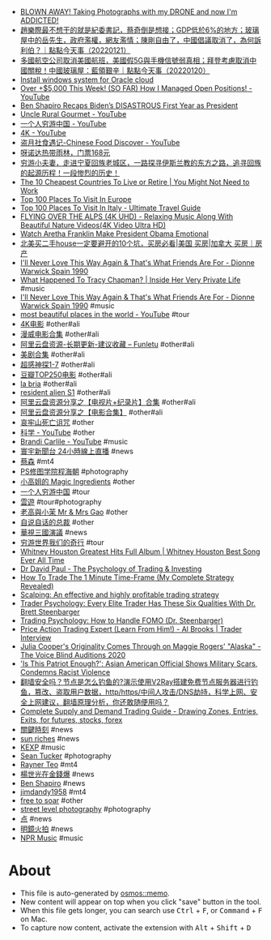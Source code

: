 - [BLOWN AWAY! Taking Photographs with my DRONE and now I'm ADDICTED!](https://www.youtube.com/watch?v=2GVb2O-G-To&t=0)
- [趙樂際最不想干的就是紀委書記，蔡奇倒是想接；GDP低於6%的地方；玻璃屋中的岳先生，政府濫權，網友濫情；陳剛自由了，中國倡議取消了，為何訴利伯？｜點點今天事（20220121）](https://www.youtube.com/watch?v=1vdaq9mm38o)
- [多國航空公司取消美國航班，美國假5G與手機信號弱真相；拜登考慮取消中國關稅！中國玻璃屋：藍領艱辛｜點點今天事（20220120）](https://www.youtube.com/watch?v=o69pARm_xA8)
- [Install windows system for Oracle cloud](https://www.youtube.com/watch?v=VzB4tZP7Njg)
- [Over +$5,000 This Week! (SO FAR) How I Managed Open Positions! - YouTube](https://www.youtube.com/watch?v=6oL6n4L9EXE)
- [Ben Shapiro Recaps Biden’s DISASTROUS First Year as President](https://www.youtube.com/watch?v=HBkoNvE4MOI)
- [Uncle Rural Gourmet - YouTube](https://www.youtube.com/channel/UC00q9Udz9vdljIfN-8fCkQQ/videos)
- [一个人穷游中国 - YouTube](https://www.youtube.com/channel/UCuRe0FbWlSS4zgbXt7xxPKg/videos)
- [4K - YouTube](https://www.youtube.com/results?search_query=4K)
- [盗月社食遇记-Chinese Food Discover - YouTube](https://www.youtube.com/channel/UCP-3kpzMMSUek7EqStDWypA/videos)
- [呀诺达热带雨林，门票168元](https://www.youtube.com/watch?v=EHyW1yvFcmY)
- [穷游小夫妻，走进宁夏回族老城区，一路探寻伊斯兰教的东方之路，追寻回族的起源历程！一段惨烈的历史！](https://www.youtube.com/watch?v=zcz5JrstTvU)
- [The 10 Cheapest Countries To Live or Retire | You Might Not Need to Work](https://www.youtube.com/watch?v=_fwM8K8bWH4)
- [Top 100 Places To Visit In Europe](https://www.youtube.com/watch?v=ixIzimI35SE)
- [Top 100 Places To Visit In Italy - Ultimate Travel Guide](https://www.youtube.com/watch?v=02jQiIkEGh8)
- [FLYING OVER THE ALPS (4K UHD) - Relaxing Music Along With Beautiful Nature Videos(4K Video Ultra HD)](https://www.youtube.com/watch?v=fDxHjLaSaZ8)
- [Watch Aretha Franklin Make President Obama Emotional](https://www.youtube.com/watch?v=diwF1-xJwZM)
- [北美买二手house一定要避开的10个坑，买房必看|美国 买房|加拿大 买房｜房产](https://www.youtube.com/watch?v=d5FHaV4bpTA)
- [I'll Never Love This Way Again & That's What Friends Are For - Dionne Warwick Spain 1990](https://www.youtube.com/watch?v=u3k4chBjMxo)
- [What Happened To Tracy Chapman? | Inside Her Very Private Life](https://www.youtube.com/watch?v=lYQIEShIkKc) #music
- [I'll Never Love This Way Again & That's What Friends Are For - Dionne Warwick Spain 1990](https://www.youtube.com/watch?v=u3k4chBjMxo) #music
- [most beautiful places in the world - YouTube](https://www.youtube.com/results?search_query=most+beautiful+places+in+the+world) #tour
- [4K电影](https://www.aliyundrive.com/s/QdwVuBQtQeo/folder/61aee2ec6196eb1d88964723863bfd1dcffe4975) #other#ali
- [漫威电影合集](https://www.aliyundrive.com/s/LoLStqVyx4U/folder/61af04323a55e3e050b948d487c2118ba239db71) #other#ali
- [阿里云盘资源-长期更新-建议收藏 – Funletu](https://funletu.com/10557/.html) #other#ali
- [美剧合集](https://www.aliyundrive.com/s/pSQqbAr4842/folder/614805340f6300319daa4a6ea877476c13a86bc5) #other#ali
- [超感神探1-7](https://www.aliyundrive.com/s/9Q1gozMNj2b/folder/61af63f352bf842dae964a05b57bd08f617c2a09) #other#ali
- [豆瓣TOP250电影](https://www.aliyundrive.com/s/vgm4eyETfow/folder/613e1a8f05c7c98661364066a4de341c2bccf3a2) #other#ali
- [la bria](https://www.aliyundrive.com/s/s7J3dVtYTnE/folder/61af6a9b67affe0ba70b4336a839357fef482b5d) #other#ali
- [resident alien S1](https://www.aliyundrive.com/s/7QT6jAA1btW/folder/611e5a3ea284148d2d9942f4b6f706eb75b38ccc) #other#ali
- [阿里云盘资源分享之【电视片+纪录片】合集](https://binghequanzi.blogspot.com/2021/11/blog-post_12.html) #other#ali
- [阿里云盘资源分享之【电影合集】](https://binghequanzi.blogspot.com/2021/11/blog-post_91.html) #other#ali
- [哀牢山死亡诅咒](https://www.youtube.com/watch?v=BaQjJTpgeS0) #other
- [科学 - YouTube](https://www.youtube.com/results?search_query=%E7%A7%91%E5%AD%A6) #other
- [Brandi Carlile - YouTube](https://www.youtube.com/results?search_query=Brandi+Carlile) #music
- [寰宇新聞台 24小時線上直播](https://www.youtube.com/watch?v=Fpsi2cmXGMs) #news
- [蔡森](https://www.youtube.com/channel/UCoZ94vl_voZvcQNInS_VL5w/videos) #mt4
- [PS修图学院程海朝](https://www.youtube.com/c/%E7%A8%8B%E6%B5%B7%E6%9C%9DPS%E4%BF%AE%E5%9B%BE%E5%AD%A6%E9%99%A2/videos) #photography
- [小高姐的 Magic Ingredients](https://www.youtube.com/c/MagicIngredients/videos) #other
- [一个人穷游中国](https://www.youtube.com/channel/UCuRe0FbWlSS4zgbXt7xxPKg/videos) #tour
- [雲遊](https://www.youtube.com/c/%E9%9B%B2%E9%81%8A2020/videos) #tour#photography
- [老高與小茉 Mr & Mrs Gao](https://www.youtube.com/channel/UCMUnInmOkrWN4gof9KlhNmQ/videos) #other
- [自说自话的总裁](https://www.youtube.com/c/%E8%87%AA%E8%AF%B4%E8%87%AA%E8%AF%9D%E7%9A%84%E6%80%BB%E8%A3%81/videos) #other
- [華視三國演議](https://www.youtube.com/c/%E8%8F%AF%E8%A6%96%E4%B8%89%E5%9C%8B%E6%BC%94%E8%AD%B0/videos) #news
- [穷游世界我们的奇行](https://www.youtube.com/channel/UCSW4sokhjnXHipsOdv7T1wA/videos) #tour
- [Whitney Houston Greatest Hits Full Album | Whitney Houston Best Song Ever All Time](https://www.youtube.com/watch?v=jLcqAwHpP8k)
- [Dr David Paul - The Psychology of Trading & Investing](https://www.youtube.com/watch?v=MGglyvc8d58)
- [How To Trade The 1 Minute Time-Frame (My Complete Strategy Revealed)](https://www.youtube.com/watch?v=ncvBD2TXKys)
- [Scalping: An effective and highly profitable trading strategy](https://www.youtube.com/watch?v=8F3mdBtygzQ)
- [Trader Psychology: Every Elite Trader Has These Six Qualities With Dr. Brett Steenbarger](https://www.youtube.com/watch?v=lsmnlIoH5qA)
- [Trading Psychology: How to Handle FOMO (Dr. Steenbarger)](https://www.youtube.com/watch?v=bEXz7Abf-wM)
- [Price Action Trading Expert (Learn From Him!) - Al Brooks  | Trader Interview](https://www.youtube.com/watch?v=GwEtBdh9sEY)
- [Julia Cooper's Originality Comes Through on Maggie Rogers' "Alaska" - The Voice Blind Auditions 2020](https://www.youtube.com/watch?v=UsoyY2vTwBw&list=RDUsoyY2vTwBw&start_radio=1)
- ['Is This Patriot Enough?': Asian American Official Shows Military Scars, Condemns Racist Violence](https://www.youtube.com/watch?v=zTJa_SwHcTE)
- [翻墙安全吗？节点是怎么钓鱼的?演示使用V2Ray搭建免费节点服务器进行钓鱼，篡改、盗取用户数据，http/https/中间人攻击/DNS劫持，科学上网、安全上网建议，翻墙原理分析，你还敢随便用吗？](https://www.youtube.com/watch?v=vuF6rDLp3pg)
- [Complete Supply and Demand Trading Guide - Drawing Zones, Entries, Exits, for futures, stocks, forex](https://www.youtube.com/watch?v=4rq-NXRugdE)
- [關鍵時刻](https://www.youtube.com/c/ettvCTime/videos) #news
- [sun riches](https://www.youtube.com/user/sun2823793/videos) #news
- [KEXP](https://www.youtube.com/c/kexp/videos) #music
- [Sean Tucker](https://www.youtube.com/c/SeanTuckerphoto/videos) #photography
- [Rayner Teo](https://www.youtube.com/user/tradingwithrayner/videos) #mt4
- [楊世光在金錢爆](https://www.youtube.com/c/%E9%87%91%E9%8C%A2%E7%88%86/videos) #news
- [Ben Shapiro](https://www.youtube.com/c/BenShapiro/videos) #news
- [jimdandy1958](https://www.youtube.com/c/Jimdandy1958/videos) #mt4
- [free to soar](https://www.youtube.com/c/%E8%87%AA%E7%94%B1%E9%A3%9E%E7%BF%942018/videos) #other
- [street level photography](https://www.youtube.com/c/StreetLevelPhotography/videos) #photography
- [点](https://www.youtube.com/c/%E6%98%8E%E9%95%9C-%E6%83%B3%E7%82%B9%E5%B0%B1%E7%82%B9/videos) #news
- [明鏡火拍](https://www.youtube.com/c/mingjinghuopai/videos) #news
- [NPR Music](https://www.youtube.com/c/nprmusic/videos) #music


# About

- This file is auto-generated by [osmos::memo](https://github.com/osmoscraft/osmosmemo).
- New content will appear on top when you click "save" button in the tool.
- When this file gets longer, you can search use <kbd>Ctrl</kbd> + <kbd>F</kbd>, or <kbd>Command</kbd> + <kbd>F</kbd> on Mac.
- To capture now content, activate the extension with <kbd>Alt</kbd> + <kbd>Shift</kbd> + <kbd>D</kbd>
